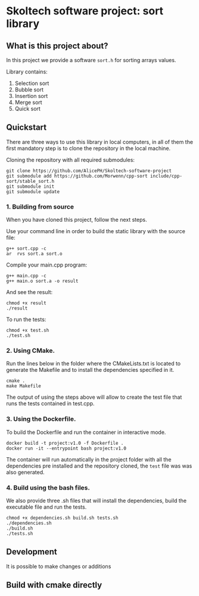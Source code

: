 Skoltech software project: sort library
===================================

## What is this project about?

In this project we provide a software `sort.h` for sorting arrays values.

Library contains:
1) Selection sort
2) Bubble sort
3) Insertion sort
4) Merge sort
5) Quick sort


## Quickstart

There are three ways to use this library in local computers, in all of them the first mandatory step is to clone the repository in the local machine.

Cloning the repository with all required submodules:

    git clone https://github.com/AlicePH/Skoltech-software-project
    git submodule add https://github.com/Morwenn/cpp-sort include/cpp-sort/stable_sort.h
    git submodule init
    git submodule update

### 1. Building from source

      
When you have cloned this project, follow the next steps.
   
   Use your command line in order to build the static library with the source file:
   
   ```
   g++ sort.cpp -c
   ar  rvs sort.a sort.o 
   ```

   Compile your main.cpp program:
   ```
   g++ main.cpp -c
   g++ main.o sort.a -o result
   ```

   And see the result:
   ```
   chmod +x result
   ./result
   ```

   To run the tests:
   ```
   chmod +x test.sh
   ./test.sh
   ```

### 2. Using CMake.

Run the lines below in the folder where the CMakeLists.txt is located to generate the Makefile and to install the dependencies specified in it.
```
cmake .
make Makefile
```

The output of using the steps above will allow to create the test file that runs the tests contained in test.cpp.

### 3. Using the Dockerfile.

To build the Dockerfile and run the container in interactive mode.

```
docker build -t project:v1.0 -f Dockerfile .
docker run -it --entrypoint bash project:v1.0
```

The container will run automatically in the project folder with all the dependencies pre installed and the repository cloned, the `test` file was was also generated.

### 4. Build using the bash files.

We also provide three .sh files that will install the dependencies, build the executable file and run the tests.

```
chmod +x dependencies.sh build.sh tests.sh
./dependencies.sh
./build.sh
./tests.sh
```

## Development

It is possible to make changes or additions 

## Build with cmake directly

